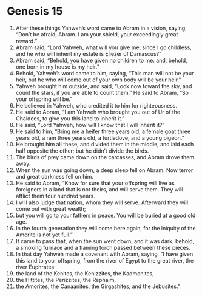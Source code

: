
# Genesis 15
1. After these things Yahweh’s word came to Abram in a vision, saying, “Don’t be afraid, Abram. I am your shield, your exceedingly great reward.” 
2. Abram said, “Lord Yahweh, what will you give me, since I go childless, and he who will inherit my estate is Eliezer of Damascus?” 
3. Abram said, “Behold, you have given no children to me: and, behold, one born in my house is my heir.” 
4. Behold, Yahweh’s word came to him, saying, “This man will not be your heir, but he who will come out of your own body will be your heir.” 
5. Yahweh brought him outside, and said, “Look now toward the sky, and count the stars, if you are able to count them.” He said to Abram, “So your offspring will be.” 
6. He believed in Yahweh, who credited it to him for righteousness. 
7. He said to Abram, “I am Yahweh who brought you out of Ur of the Chaldees, to give you this land to inherit it.” 
8. He said, “Lord Yahweh, how will I know that I will inherit it?” 
9. He said to him, “Bring me a heifer three years old, a female goat three years old, a ram three years old, a turtledove, and a young pigeon.” 
10. He brought him all these, and divided them in the middle, and laid each half opposite the other; but he didn’t divide the birds. 
11. The birds of prey came down on the carcasses, and Abram drove them away. 
12. When the sun was going down, a deep sleep fell on Abram. Now terror and great darkness fell on him. 
13. He said to Abram, “Know for sure that your offspring will live as foreigners in a land that is not theirs, and will serve them. They will afflict them four hundred years. 
14. I will also judge that nation, whom they will serve. Afterward they will come out with great wealth; 
15. but you will go to your fathers in peace. You will be buried at a good old age. 
16. In the fourth generation they will come here again, for the iniquity of the Amorite is not yet full.” 
17. It came to pass that, when the sun went down, and it was dark, behold, a smoking furnace and a flaming torch passed between these pieces. 
18. In that day Yahweh made a covenant with Abram, saying, “I have given this land to your offspring, from the river of Egypt to the great river, the river Euphrates: 
19. the land of the Kenites, the Kenizzites, the Kadmonites, 
20. the Hittites, the Perizzites, the Rephaim, 
21. the Amorites, the Canaanites, the Girgashites, and the Jebusites.”
